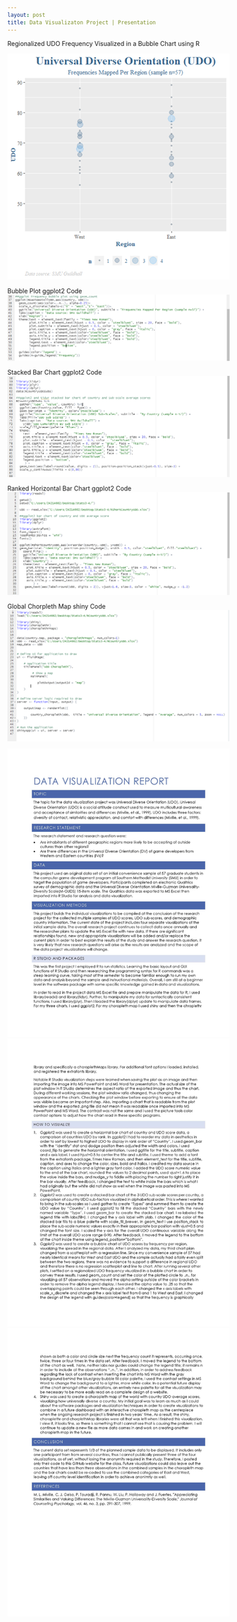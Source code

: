 ```yaml
---
layout: post
title: Data Visualizaton Project | Presentation
---
```

Regionalized UDO Frequency Visualized in a Bubble Chart using R

![BubblePlotGraphDataViz](/images/BubblePlotGraphDataViz.png)

Bubble Plot ggplot2 Code
![BubbleplotcodeDataViz](/images/BubbleplotcodeDataViz.PNG)

Stacked Bar Chart ggplot2 Code
![StackedbarcodeDataViz](/images/StackedbarcodeDataViz.PNG)

Ranked Horizontal Bar Chart ggplot2 Code
![HorizontalBarChartDataVizCode](/images/HorizontalBarChartDataVizCode.PNG)

Global Chorpleth Map shiny Code
![chorplethcode](/images/chorplethcode.PNG)

![PostDataVizReport_Page_1](/images/PostDataVizReport_Page_1.jpg)
![PostDataVizReport_Page_2](/images/PostDataVizReport_Page_2.jpg)
![PostDataVizReport_Page_3](/images/PostDataVizReport_Page_3.jpg)
